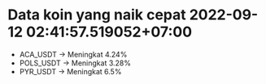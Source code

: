 # Data koin yang naik cepat 2022-09-12 02:41:57.519052+07:00

* ACA_USDT -> Meningkat 4.24%
* POLS_USDT -> Meningkat 3.28%
* PYR_USDT -> Meningkat 6.5%
